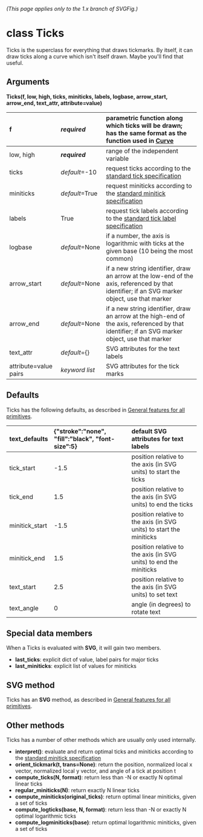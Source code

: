 _(This page applies only to the 1.x branch of SVGFig.)_

# class Ticks #

Ticks is the superclass for everything that draws tickmarks.  By
itself, it can draw ticks along a curve which isn't itself drawn.
Maybe you'll find that useful.

## Arguments ##

**Ticks(f, low, high, ticks, miniticks, labels, logbase, arrow\_start, arrow\_end, text\_attr, attribute=value)**

| f | _**required**_ | parametric function along which ticks will be drawn; has the same format as the function used in [Curve](ClassCurve.md) |
|:--|:---------------|:------------------------------------------------------------------------------------------------------------------------|
| low, high | _**required**_ | range of the independent variable |
| ticks | _default_=-10 | request ticks according to the [standard tick specification](TickSpecification.md) |
| miniticks | _default_=True | request miniticks according to the [standard minitick specification](TickSpecification.md) |
| labels | True | request tick labels according to the [standard tick label specification](TickSpecification.md) |
| logbase | _default_=None | if a number, the axis is logarithmic with ticks at the given base (10 being the most common) |
| arrow\_start | _default_=None | if a new string identifier, draw an arrow at the low-end of the axis, referenced by that identifier; if an SVG marker object, use that marker |
| arrow\_end | _default_=None | if a new string identifier, draw an arrow at the high-end of the axis, referenced by that identifier; if an SVG marker object, use that marker |
| text\_attr | _default_={} | SVG attributes for the text labels |
| attribute=value pairs | _keyword list_ | SVG attributes for the tick marks |

## Defaults ##

Ticks has the following defaults, as described in [General features for all primitives](GeneralPrimitive.md).

| text\_defaults | {"stroke":"none", "fill":"black", "font-size":5} | default SVG attributes for text labels |
|:---------------|:-------------------------------------------------|:---------------------------------------|
| tick\_start | -1.5 | position relative to the axis (in SVG units) to start the ticks |
| tick\_end | 1.5 | position relative to the axis (in SVG units) to end the ticks |
| minitick\_start | -1.5 | position relative to the axis (in SVG units) to start the miniticks |
| minitick\_end | 1.5 | position relative to the axis (in SVG units) to end the miniticks |
| text\_start | 2.5 | position relative to the axis (in SVG units) to set text |
| text\_angle | 0 | angle (in degrees) to rotate text |

## Special data members ##

When a Ticks is evaluated with **SVG**, it will gain two members.

  * **last\_ticks**: explicit dict of value, label pairs for major ticks
  * **last\_miniticks**: explicit list of values for miniticks

## SVG method ##

Ticks has an **SVG** method, as described in [General features for all primitives](GeneralPrimitive.md).

## Other methods ##

Ticks has a number of other methods which are usually only used internally.

  * **interpret()**: evaluate and return optimal ticks and miniticks according to the [standard minitick specification](TickSpecification.md)
  * **orient\_tickmark(t, trans=None)**: return the position, normalized local x vector, normalized local y vector, and angle of a tick at position t
  * **compute\_ticks(N, format)**: return less than -N or exactly N optimal linear ticks
  * **regular\_miniticks(N)**: return exactly N linear ticks
  * **compute\_miniticks(original\_ticks)**: return optimal linear miniticks, given a set of ticks
  * **compute\_logticks(base, N, format)**: return less than -N or exactly N optimal logarithmic ticks
  * **compute\_logminiticks(base)**: return optimal logarithmic miniticks, given a set of ticks
